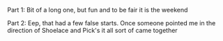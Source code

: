 Part 1: Bit of a long one, but fun and to be fair it is the weekend

Part 2: Eep, that had a few false starts. Once someone pointed me in the direction of Shoelace and Pick's it all sort of came together